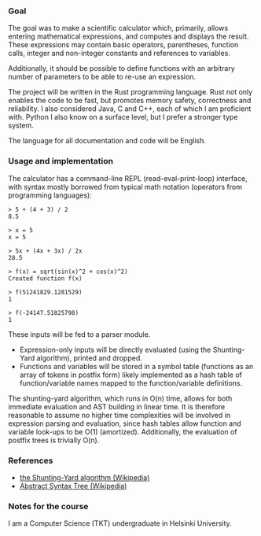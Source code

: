 ### Goal

The goal was to make a scientific calculator which, primarily, allows entering mathematical expressions, and computes and displays the result.
These expressions may contain basic operators, parentheses, function calls, integer and non-integer constants and references to variables.

Additionally, it should be possible to define functions with an arbitrary number of parameters to be able to re-use an expression.

The project will be written in the Rust programming language. Rust not only enables the code to be fast, but promotes memory safety, correctness 
and reliability. I also considered Java, C and C++, each of which I am proficient with. Python I also know on a surface level, but I prefer a stronger 
type system.

The language for all documentation and code will be English.

### Usage and implementation

The calculator has a command-line REPL (read-eval-print-loop) interface, with syntax mostly borrowed from 
typical math notation (operators from programming languages):
```console
> 5 + (4 + 3) / 2
8.5

> x = 5
x = 5

> 5x + (4x + 3x) / 2x
28.5

> f(x) = sqrt(sin(x)^2 + cos(x)^2)
Created function f(x)

> f(51241829.1281529)
1

> f(-24147.51825798)
1
```

These inputs will be fed to a parser module. 
* Expression-only inputs will be directly evaluated (using the Shunting-Yard algorithm), printed and dropped. 
* Functions and variables will be stored in a symbol table (functions as an array of tokens in postfix form)
likely implemented as a hash table of function/variable names mapped to the function/variable definitions.

The shunting-yard algorithm, which runs in O(n) time, allows for both immediate evaluation and AST building in linear time. It is therefore reasonable
to assume no higher time complexities will be involved in expression parsing and evaluation, since hash tables allow function and variable look-ups
to be O(1) (amortized). Additionally, the evaluation of postfix trees is trivially O(n).


### References

* [the Shunting-Yard algorithm (Wikipedia)](https://en.wikipedia.org/wiki/Shunting_yard_algorithm)
* [Abstract Syntax Tree (Wikipedia)](https://en.wikipedia.org/wiki/Abstract_syntax_tree)

### Notes for the course
I am a Computer Science (TKT) undergraduate in Helsinki University. 
